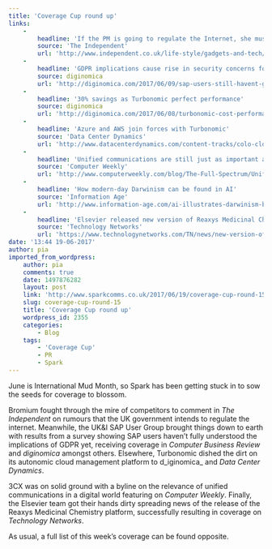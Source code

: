 ```yaml
---
title: 'Coverage Cup round up'
links:
    -
        headline: 'If the PM is going to regulate the Internet, she must do it right'
        source: 'The Independent'
        url: 'http://www.independent.co.uk/life-style/gadgets-and-tech/news/theresa-may-regulating-internet-anti-terror-measures-extremism-snoopers-charter-a7775566.html'
    -
        headline: 'GDPR implications cause rise in security concerns for SAP users '
        source: diginomica
        url: 'http://diginomica.com/2017/06/09/sap-users-still-havent-grasped-implications-gdpr/'
    -
        headline: '30% savings as Turbonomic perfect performance'
        source: diginomica
        url: 'http://diginomica.com/2017/06/08/turbonomic-cost-performance-sweet-spot-multi-cloud/'
    -
        headline: 'Azure and AWS join forces with Turbonomic'
        source: 'Data Center Dynamics'
        url: 'http://www.datacenterdynamics.com/content-tracks/colo-cloud/turbonomic-adds-azure-aws-support-to-its-performance-management-platform/98437.article'
    -
        headline: 'Unified communications are still just as important as ever'
        source: 'Computer Weekly'
        url: 'http://www.computerweekly.com/blog/The-Full-Spectrum/Unified-communications-still-relevant-in-a-mobile-world'
    -
        headline: 'How modern-day Darwinism can be found in AI'
        source: 'Information Age'
        url: 'http://www.information-age.com/ai-illustrates-darwinism-business-level-123466646/'
    -
        headline: 'Elsevier released new version of Reaxys Medicinal Chemistry'
        source: 'Technology Networks'
        url: 'https://www.technologynetworks.com/TN/news/new-version-of-reaxys-medicinal-chemistry-launched-289380'
date: '13:44 19-06-2017'
author: pia
imported_from_wordpress:
    author: pia
    comments: true
    date: 1497876282
    layout: post
    link: 'http://www.sparkcomms.co.uk/2017/06/19/coverage-cup-round-15/'
    slug: coverage-cup-round-15
    title: 'Coverage Cup round up'
    wordpress_id: 2355
    categories:
        - Blog
    tags:
        - 'Coverage Cup'
        - PR
        - Spark
---
```


June is International Mud Month, so Spark has been getting stuck in to sow the seeds for coverage to blossom.

Bromium fought through the mire of competitors to comment in _The Independent_ on rumours that the UK government intends to regulate the internet. Meanwhile, the UK&I SAP User Group brought things down to earth with results from a survey showing SAP users haven’t fully understood the implications of GDPR yet, receiving coverage in _Computer Business Review_ and _diginomica_ amongst others. Elsewhere, Turbonomic dished the dirt on its autonomic cloud management platform to d_iginomica_ and _Data Center Dynamics_.

3CX was on solid ground with a byline on the relevance of unified communications in a digital world featuring on _Computer Weekly_. Finally, the Elsevier team got their hands dirty spreading news of the release of the Reaxys Medicinal Chemistry platform, successfully resulting in coverage on _Technology Networks_.

As usual, a full list of this week’s coverage can be found opposite.
